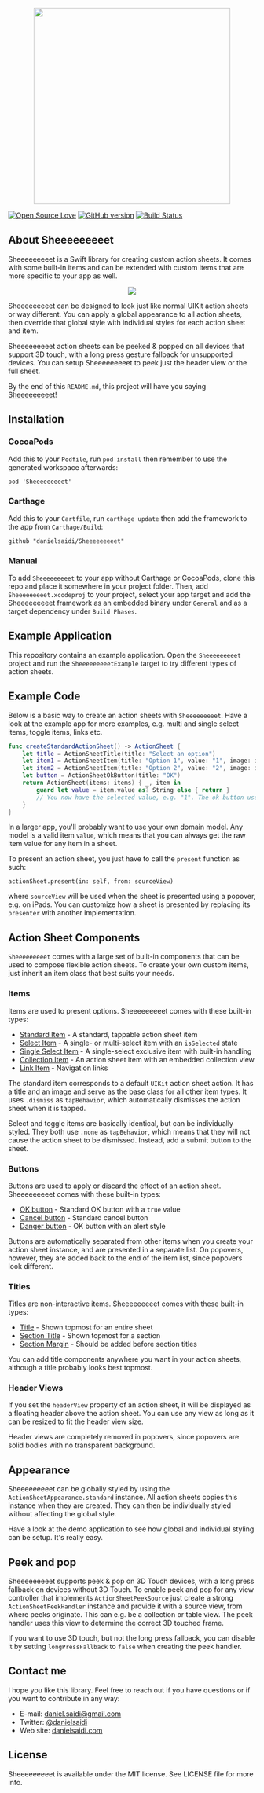 <p align="center">
    <img src ="Resources/Logo.png" width=400 />
</p>

[![Open Source Love](https://badges.frapsoft.com/os/mit/mit.svg?v=102)](https://github.com/ellerbrock/open-source-badge/)
[![GitHub version](https://badge.fury.io/gh/danielsaidi%2FSheeeeeeeeet.svg)](http://badge.fury.io/gh/danielsaidi%2FSheeeeeeeeet)
[![Build Status](https://api.travis-ci.org/danielsaidi/Sheeeeeeeeet.svg)](https://travis-ci.org/danielsaidi/Sheeeeeeeeet)



## About Sheeeeeeeeet

Sheeeeeeeeet is a Swift library for creating custom action sheets. It comes with
some built-in items and can be extended with custom items that are more specific
to your app as well.

<p align="center">
    <img src ="Resources/Demo.gif" />
</p>

Sheeeeeeeeet can be designed to look just like normal UIKit action sheets or way
different. You can apply a global appearance to all action sheets, then override
that global style with individual styles for each action sheet and item.

Sheeeeeeeeet action sheets can be peeked & popped on all devices that support 3D
touch, with a long press gesture fallback for unsupported devices. You can setup
Sheeeeeeeeet to peek just the header view or the full sheet.

By the end of this `README.md`, this project will have you saying [Sheeeeeeeeet][SheeeeeeeeetRef]!


## Installation

### CocoaPods

Add this to your `Podfile`, run `pod install` then remember to use the generated
workspace afterwards:

```
pod 'Sheeeeeeeeet'
```

### Carthage

Add this to your `Cartfile`, run `carthage update` then add the framework to the
app from `Carthage/Build`:

```
github "danielsaidi/Sheeeeeeeeet"
```

### Manual

To add `Sheeeeeeeeet` to your app without Carthage or CocoaPods, clone this repo
and place it somewhere in your project folder. Then, add `Sheeeeeeeeet.xcodeproj`
to your project, select your app target and add the Sheeeeeeeeet framework as an
embedded binary under `General` and as a target dependency under `Build Phases`.


## Example Application

This repository contains an example application. Open the `Sheeeeeeeeet` project
and run the `SheeeeeeeeetExample` target to try different types of action sheets.


## Example Code

Below is a basic way to create an action sheets with `Sheeeeeeeeet`. Have a look
at the example app for more examples, e.g. multi and single select items, toggle
items, links etc.


```swift
func createStandardActionSheet() -> ActionSheet {
    let title = ActionSheetTitle(title: "Select an option")
    let item1 = ActionSheetItem(title: "Option 1", value: "1", image: image1)
    let item2 = ActionSheetItem(title: "Option 2", value: "2", image: image2)
    let button = ActionSheetOkButton(title: "OK")
    return ActionSheet(items: items) { _, item in
        guard let value = item.value as? String else { return }
        // You now have the selected value, e.g. "1". The ok button uses `true`.
    }
}
```

In a larger app, you'll probably want to use your own domain model. Any model is
a valid item `value`, which means that you can always get the raw item value for
any item in a sheet.

To present an action sheet, you just have to call the `present` function as such:

```
actionSheet.present(in: self, from: sourceView)
```

where `sourceView` will be used when the sheet is presented using a popover, e.g.
on iPads. You can customize how a sheet is presented by replacing its `presenter`
with another implementation.


## Action Sheet Components

`Sheeeeeeeeet` comes with a large set of built-in components that can be used to
compose flexible action sheets. To create your own custom items, just inherit an
item class that best suits your needs.

### Items

Items are used to present options. Sheeeeeeeeet comes with these built-in types:

* [Standard Item][ActionSheetItem] - A standard, tappable action sheet item
* [Select Item][ActionSheetSelectItem] - A single- or multi-select item with an `isSelected` state
* [Single Select Item][ActionSheetSingleSelectItem] - A single-select exclusive item with built-in handling
* [Collection Item][ActionSheetCollectionItem] - An action sheet item with an embedded collection view
* [Link Item][ActionSheetLinkItem] - Navigation links

The standard item corresponds to a default `UIKit` action sheet action. It has a
title and an image and serve as the base class for all other item types. It uses
`.dismiss` as `tapBehavior`, which automatically dismisses the action sheet when
it is tapped.

Select and toggle items are basically identical, but can be individually styled.
They both use `.none` as `tapBehavior`, which means that they will not cause the
action sheet to be dismissed. Instead, add a submit button to the sheet.

### Buttons

Buttons are used to apply or discard the effect of an action sheet. Sheeeeeeeeet
comes with these built-in types:

* [OK button][ActionSheetOkButton] - Standard OK button with a `true` value
* [Cancel button][ActionSheetCancelButton] - Standard cancel button
* [Danger button][ActionSheetDangerButton] - OK button with an alert style

Buttons are automatically separated from other items when you create your action
sheet instance, and are presented in a separate list. On popovers, however, they
are added back to the end of the item list, since popovers look different.

### Titles

Titles are non-interactive items. Sheeeeeeeeet comes with these built-in types:

* [Title][ActionSheetTitle] - Shown topmost for an entire sheet
* [Section Title][ActionSheetSectionTitle] - Shown topmost for a section
* [Section Margin][ActionSheetSectionMargin] - Should be added before section titles

You can add title components anywhere you want in your action sheets, although a
title probably looks best topmost.

### Header Views

If you set the `headerView` property of an action sheet, it will be displayed as
a floating header above the action sheet. You can use any view as long as it can
be resized to fit the header view size.

Header views are completely removed in popovers, since popovers are solid bodies
with no transparent background.


## Appearance

Sheeeeeeeeet can be globally styled by using the `ActionSheetAppearance.standard`
instance. All action sheets copies this instance when they are created. They can
then be individually styled without affecting the global style.

Have a look at the demo application to see how global and individual styling can
be setup. It's really easy.


## Peek and pop

Sheeeeeeeeet supports peek & pop on 3D Touch devices, with a long press fallback
on devices without 3D Touch. To enable peek and pop for any view controller that
implements `ActionSheetPeekSource` just create a strong `ActionSheetPeekHandler`
instance and provide it with a source view, from where peeks originate. This can
e.g. be a collection or table view. The peek handler uses this view to determine
the correct 3D touched frame.

If you want to use 3D touch, but not the long press fallback, you can disable it
by setting `longPressFallback` to `false` when creating the peek handler.


## Contact me

I hope you like this library. Feel free to reach out if you have questions or if
you want to contribute in any way:

* E-mail: [daniel.saidi@gmail.com](mailto:daniel.saidi@gmail.com)
* Twitter: [@danielsaidi](http://www.twitter.com/danielsaidi)
* Web site: [danielsaidi.com](http://www.danielsaidi.com)


## License

Sheeeeeeeeet is available under the MIT license. See LICENSE file for more info.



[Carthage]: https://github.com/Carthage/Carthage
[CocoaPods]: https://cocoapods.org/

[ActionSheetItem]: https://github.com/danielsaidi/Sheeeeeeeeet/blob/master/Sheeeeeeeeet/Items/ActionSheetItem.swift
[ActionSheetCollectionItem]: https://github.com/danielsaidi/Sheeeeeeeeet/blob/master/Sheeeeeeeeet/Items/ActionSheetCollectionItem.swift
[ActionSheetSelectItem]: https://github.com/danielsaidi/Sheeeeeeeeet/blob/master/Sheeeeeeeeet/Items/ActionSheetSelectItem.swift
[ActionSheetSingleSelectItem]: https://github.com/danielsaidi/Sheeeeeeeeet/blob/master/Sheeeeeeeeet/Items/ActionSheetSingleSelectItem.swift
[ActionSheetLinkItem]: https://github.com/danielsaidi/Sheeeeeeeeet/blob/master/Sheeeeeeeeet/Items/ActionSheetLinkItem.swift


[ActionSheetOkButton]: https://github.com/danielsaidi/Sheeeeeeeeet/blob/master/Sheeeeeeeeet/Items/ActionSheetOkButton.swift
[ActionSheetCancelButton]: https://github.com/danielsaidi/Sheeeeeeeeet/blob/master/Sheeeeeeeeet/Items/ActionSheetCancelButton.swift
[ActionSheetDangerButton]: https://github.com/danielsaidi/Sheeeeeeeeet/blob/master/Sheeeeeeeeet/Items/ActionSheetDangerButton.swift


[ActionSheetTitle]: https://github.com/danielsaidi/Sheeeeeeeeet/blob/master/Sheeeeeeeeet/Items/ActionSheetTitle.swift
[ActionSheetSectionTitle]: https://github.com/danielsaidi/Sheeeeeeeeet/blob/master/Sheeeeeeeeet/Items/ActionSheetSectionTitle.swift
[ActionSheetSectionMargin]: https://github.com/danielsaidi/Sheeeeeeeeet/blob/master/Sheeeeeeeeet/Items/ActionSheetSectionMargin.swift
[SheeeeeeeeetRef]: https://www.youtube.com/watch?v=l1dnqKGuezo
